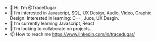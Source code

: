 - 👋 Hi, I’m @TraceDugar
- 👀 I’m interested in Javascript, SQL, UX Design, Audio, Video, Graphic Design. Interested in learning: C++, Juce, UX Desgin.
- 🌱 I’m currently learning Javascript, React
- 💞️ I’m looking to collaborate on projects.
- 📫 How to reach me https://www.linkedin.com/in/tracedugar/

<!---
TraceDugar/TraceDugar is a ✨ special ✨ repository because its `README.md` (this file) appears on your GitHub profile.
You can click the Preview link to take a look at your changes.
--->
